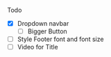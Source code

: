 Todo
- [x] Dropdown navbar
  - [ ] Bigger Button
- [ ] Style Footer font and font size
- [ ] Video for Title